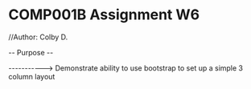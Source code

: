 # COMP001B Assignment W6

//Author: Colby D.

-- Purpose --

-----------> Demonstrate ability to use bootstrap to set up a simple 3 column layout